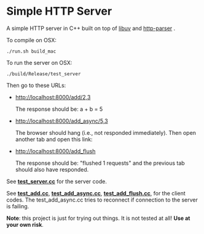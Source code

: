 Simple HTTP Server
===========

A simple HTTP server in C++ built on top of 
[libuv](https://github.com/joyent/libuv)
and
[http-parser](https://github.com/joyent/http-parser)
.

To compile on OSX:

    ./run.sh build_mac

To run the server on OSX:

    ./build/Release/test_server

Then go to these URLs:


* [http://localhost:8000/add/2,3](http://localhost:8000/add/2,3)

    The response should be: a + b = 5
 
* [http://localhost:8000/add_async/5,3](http://localhost:8000/add_async/5,3)

    The browser should hang (i.e., not responded immediately).
    Then open another tab and open this link:

* [http://localhost:8000/add_flush](http://localhost:8000/add_flush)

    The response should be: "flushed 1 requests" and
    the previous tab should also have responded.


See <b>[test_server.cc](https://github.com/felix-halim/http-server/blob/master/test_server.cc)</b> for the server code.

See
<b>[test_add.cc](https://github.com/felix-halim/http-server/blob/master/test_add.cc)</b>,
<b>[test_add_async.cc](https://github.com/felix-halim/http-server/blob/master/test_add_async.cc)</b>,
<b>[test_add_flush.cc](https://github.com/felix-halim/http-server/blob/master/test_add_flush.cc)</b>,  for the client codes.
The test_add_async.cc tries to reconnect if connection to the server is failing.

<b>Note</b>: this project is just for trying out things.
It is not tested at all! <b>Use at your own risk</b>.
